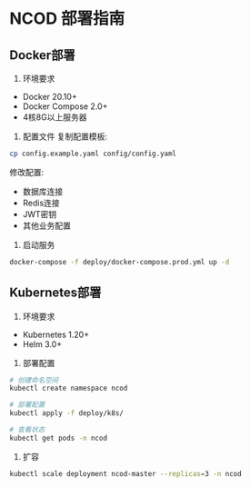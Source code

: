 # NCOD 部署指南

## Docker部署

1. 环境要求

- Docker 20.10+
- Docker Compose 2.0+
- 4核8G以上服务器

1. 配置文件
复制配置模板:

```bash
cp config.example.yaml config/config.yaml
```

修改配置:

- 数据库连接
- Redis连接
- JWT密钥
- 其他业务配置

1. 启动服务

```bash
docker-compose -f deploy/docker-compose.prod.yml up -d
```

## Kubernetes部署

1. 环境要求

- Kubernetes 1.20+
- Helm 3.0+

1. 部署配置

```bash
# 创建命名空间
kubectl create namespace ncod

# 部署配置
kubectl apply -f deploy/k8s/

# 查看状态
kubectl get pods -n ncod
```

1. 扩容

```bash
kubectl scale deployment ncod-master --replicas=3 -n ncod
```
